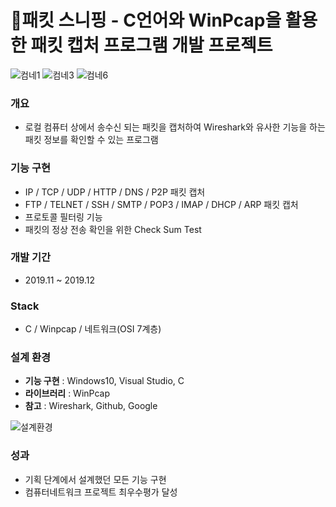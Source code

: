 # 🔎패킷 스니핑 - C언어와 WinPcap을 활용한 패킷 캡처 프로그램 개발 프로젝트

![컴네1](https://user-images.githubusercontent.com/46698840/94793841-0c794d80-0416-11eb-9c0b-be285aaac339.png)
![컴네3](https://user-images.githubusercontent.com/46698840/94793894-20bd4a80-0416-11eb-920b-3eebfa9a40b6.png)
![컴네6](https://user-images.githubusercontent.com/46698840/94793900-23b83b00-0416-11eb-89af-83658f629fc5.png)

### 개요
* 로컬 컴퓨터 상에서 송수신 되는 패킷을 캡처하여 Wireshark와 유사한 기능을 하는 패킷 정보를 확인할 수 있는 프로그램

### 기능 구현
* IP / TCP / UDP / HTTP / DNS / P2P 패킷 캡처
* FTP / TELNET / SSH / SMTP / POP3 / IMAP / DHCP / ARP 패킷 캡처
* 프로토콜 필터링 기능
* 패킷의 정상 전송 확인을 위한 Check Sum Test

### 개발 기간
* 2019.11 ~ 2019.12

### Stack
* C / Winpcap / 네트워크(OSI 7계층)

### 설계 환경
* **기능 구현** : Windows10, Visual Studio, C
* **라이브러리** : WinPcap
* **참고** : Wireshark, Github, Google

![설계환경](https://user-images.githubusercontent.com/46698840/94794466-dab4b680-0416-11eb-808c-6ee89e4f0a28.png)

### 성과
* 기획 단계에서 설계했던 모든 기능 구현
* 컴퓨터네트워크 프로젝트 최우수평가 달성
